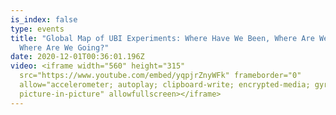 ```yaml
---
is_index: false
type: events
title: "Global Map of UBI Experiments: Where Have We Been, Where Are We Now, and
  Where Are We Going?"
date: 2020-12-01T00:36:01.196Z
video: <iframe width="560" height="315"
  src="https://www.youtube.com/embed/yqpjrZnyWFk" frameborder="0"
  allow="accelerometer; autoplay; clipboard-write; encrypted-media; gyroscope;
  picture-in-picture" allowfullscreen></iframe>
---
```

